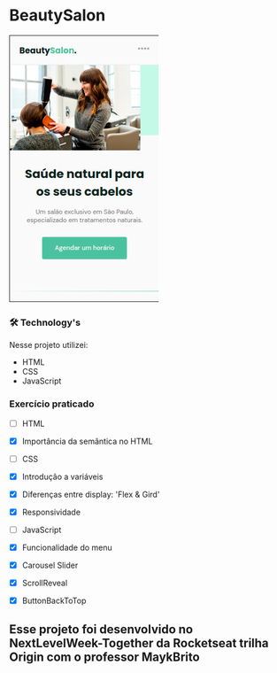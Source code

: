 # BeautySalon #

<img src="./assets/img/exp-mobile.png">

### 🛠 Technology's 

Nesse projeto utilizei:

- HTML
- CSS
- JavaScript

### Exercício praticado

- [ ] HTML
- [x] Importância da semântica no HTML

- [ ] CSS
- [x] Introdução a variáveis
- [x] Diferenças entre display: 'Flex & Gird'
- [x] Responsividade

- [ ] JavaScript
- [x] Funcionalidade do menu 
- [x] Carousel Slider
- [x] ScrollReveal
- [x] ButtonBackToTop

## Esse projeto foi desenvolvido no NextLevelWeek-Together da Rocketseat trilha Origin com o professor MaykBrito